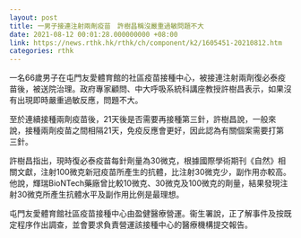 ```yaml
---
layout: post
title: 一男子接連注射兩劑疫苗　許樹昌稱沒嚴重過敏問題不大
date: 2021-08-12 00:01:28.000000000 +08:00
link: https://news.rthk.hk/rthk/ch/component/k2/1605451-20210812.htm
categories: rthk
---
```


一名66歲男子在屯門友愛體育館的社區疫苗接種中心，被接連注射兩劑復必泰疫苗後，被送院治理。政府專家顧問、中大呼吸系統科講座教授許樹昌表示，如果沒有出現即時嚴重過敏反應，問題不大。

至於連續接種兩劑疫苗後，21天後是否需要再接種第三針，許樹昌說，一般來說，接種兩劑疫苗之間相隔21天，免疫反應會更好，因此認為有關個案需要打第三針。

許樹昌指出，現時復必泰疫苗每針劑量為30微克，根據國際學術期刊《自然》相關文獻，注射100微克新冠疫苗所產生的抗體，比注射30微克少，副作用亦較高。他說，輝瑞BioNTech藥廠曾比較10微克、30微克及100微克的劑量，結果發現注射30微克所產生抗體水平及副作用比例是最理想。

屯門友愛體育館社區疫苗接種中心由盈健醫療營運。衞生署說，正了解事件及按既定程序作出調查，並會要求負責營運該接種中心的醫療機構提交報告。
